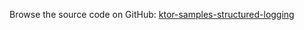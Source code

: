 [//]: # (title: Structured Logging)
[//]: # (category: samples)
[//]: # (caption: Structured Logging)

Browse the source code on GitHub: [ktor-samples-structured-logging](https://github.com/ktorio/ktor-samples/tree/master/other/structured-logging)

